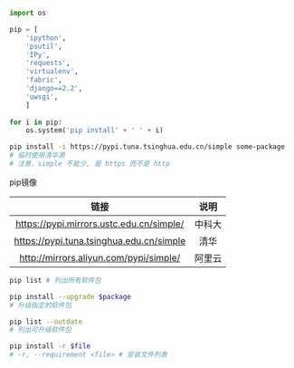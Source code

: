 ```python
import os

pip = [
    'ipython',
    'psutil',
    'IPy',
    'requests',
    'virtualenv',
    'fabric',
    'django==2.2',
    'uwsgi',
    ]
 
for i in pip:
    os.system('pip install' + ' ' + i)
```



```bash
pip install -i https://pypi.tuna.tsinghua.edu.cn/simple some-package
# 临时使用清华源
# 注意，simple 不能少, 是 https 而不是 http
```



pip镜像

|                   链接                   |  说明  |
| :--------------------------------------: | :----: |
| https://pypi.mirrors.ustc.edu.cn/simple/ | 中科大 |
| https://pypi.tuna.tsinghua.edu.cn/simple |  清华  |
|  http://mirrors.aliyun.com/pypi/simple/  | 阿里云 |



```bash
pip list # 列出所有软件包
```



```bash
pip install --upgrade $package
# 升级指定的软件包
```



```bash
pip list --outdate
# 列出可升级软件包
```



```bash
pip install -r $file
# -r, --requirement <file> # 安装文件列表
```

